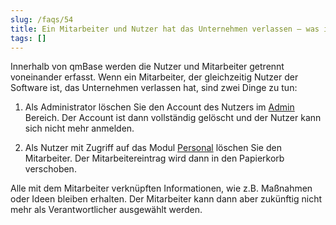 ```yaml
---
slug: /faqs/54
title: Ein Mitarbeiter und Nutzer hat das Unternehmen verlassen – was ist zu tun
tags: []
---
```

Innerhalb von qmBase werden die Nutzer und Mitarbeiter getrennt voneinander erfasst. Wenn ein Mitarbeiter, der gleichzeitig Nutzer der Software ist, das Unternehmen verlassen hat, sind zwei Dinge zu tun:

1.  Als Administrator löschen Sie den Account des Nutzers im [Admin](https://support.qmbase.com/Account/findworkspace?returnUrl=//admin/users) Bereich. Der Account ist dann vollständig gelöscht und der Nutzer kann sich nicht mehr anmelden.

2.  Als Nutzer mit Zugriff auf das Modul [Personal](https://support.qmbase.com/Account/findworkspace?returnUrl=//employees) löschen Sie den Mitarbeiter. Der Mitarbeitereintrag wird dann in den Papierkorb verschoben.

Alle mit dem Mitarbeiter verknüpften Informationen, wie z.B. Maßnahmen oder Ideen bleiben erhalten. Der Mitarbeiter kann dann aber zukünftig nicht mehr als Verantwortlicher ausgewählt werden.
